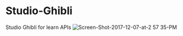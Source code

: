 # Studio-Ghibli
Studio Ghibli for learn APIs
![Screen-Shot-2017-12-07-at-2 57 35-PM](https://user-images.githubusercontent.com/77855618/202866858-fb685720-2349-4363-9ddf-1400b1d0bfa6.png)
